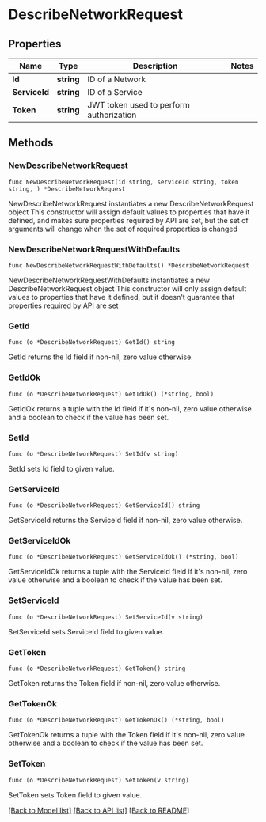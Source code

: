 # DescribeNetworkRequest

## Properties

Name | Type | Description | Notes
------------ | ------------- | ------------- | -------------
**Id** | **string** | ID of a Network | 
**ServiceId** | **string** | ID of a Service | 
**Token** | **string** | JWT token used to perform authorization | 

## Methods

### NewDescribeNetworkRequest

`func NewDescribeNetworkRequest(id string, serviceId string, token string, ) *DescribeNetworkRequest`

NewDescribeNetworkRequest instantiates a new DescribeNetworkRequest object
This constructor will assign default values to properties that have it defined,
and makes sure properties required by API are set, but the set of arguments
will change when the set of required properties is changed

### NewDescribeNetworkRequestWithDefaults

`func NewDescribeNetworkRequestWithDefaults() *DescribeNetworkRequest`

NewDescribeNetworkRequestWithDefaults instantiates a new DescribeNetworkRequest object
This constructor will only assign default values to properties that have it defined,
but it doesn't guarantee that properties required by API are set

### GetId

`func (o *DescribeNetworkRequest) GetId() string`

GetId returns the Id field if non-nil, zero value otherwise.

### GetIdOk

`func (o *DescribeNetworkRequest) GetIdOk() (*string, bool)`

GetIdOk returns a tuple with the Id field if it's non-nil, zero value otherwise
and a boolean to check if the value has been set.

### SetId

`func (o *DescribeNetworkRequest) SetId(v string)`

SetId sets Id field to given value.


### GetServiceId

`func (o *DescribeNetworkRequest) GetServiceId() string`

GetServiceId returns the ServiceId field if non-nil, zero value otherwise.

### GetServiceIdOk

`func (o *DescribeNetworkRequest) GetServiceIdOk() (*string, bool)`

GetServiceIdOk returns a tuple with the ServiceId field if it's non-nil, zero value otherwise
and a boolean to check if the value has been set.

### SetServiceId

`func (o *DescribeNetworkRequest) SetServiceId(v string)`

SetServiceId sets ServiceId field to given value.


### GetToken

`func (o *DescribeNetworkRequest) GetToken() string`

GetToken returns the Token field if non-nil, zero value otherwise.

### GetTokenOk

`func (o *DescribeNetworkRequest) GetTokenOk() (*string, bool)`

GetTokenOk returns a tuple with the Token field if it's non-nil, zero value otherwise
and a boolean to check if the value has been set.

### SetToken

`func (o *DescribeNetworkRequest) SetToken(v string)`

SetToken sets Token field to given value.



[[Back to Model list]](../README.md#documentation-for-models) [[Back to API list]](../README.md#documentation-for-api-endpoints) [[Back to README]](../README.md)


